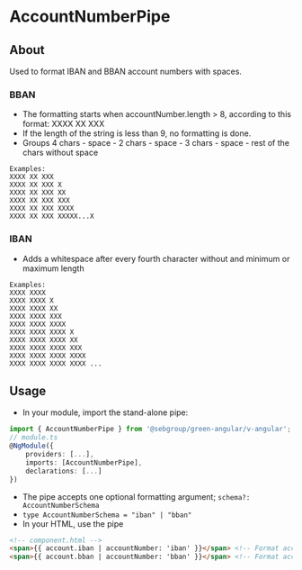 # AccountNumberPipe

## About

Used to format IBAN and BBAN account numbers with spaces.

### BBAN

- The formatting starts when accountNumber.length > 8, according to this format: XXXX XX XXX <XXXX>
- If the length of the string is less than 9, no formatting is done.
- Groups 4 chars - space - 2 chars - space - 3 chars - space - rest of the chars without space

```
Examples:
XXXX XX XXX
XXXX XX XXX X
XXXX XX XXX XX
XXXX XX XXX XXX
XXXX XX XXX XXXX
XXXX XX XXX XXXXX...X
```

### IBAN

- Adds a whitespace after every fourth character without and minimum or maximum length

```
Examples:
XXXX XXXX
XXXX XXXX X
XXXX XXXX XX
XXXX XXXX XXX
XXXX XXXX XXXX
XXXX XXXX XXXX X
XXXX XXXX XXXX XX
XXXX XXXX XXXX XXX
XXXX XXXX XXXX XXXX
XXXX XXXX XXXX XXXX ...
```

## Usage

- In your module, import the stand-alone pipe:

```ts
import { AccountNumberPipe } from '@sebgroup/green-angular/v-angular';
// module.ts
@NgModule({
    providers: [...],
    imports: [AccountNumberPipe],
    declarations: [...]
})
```

- The pipe accepts one optional formatting argument; `schema?: AccountNumberSchema`
- `type AccountNumberSchema = "iban" | "bban"`
- In your HTML, use the pipe

```HTML
<!-- component.html -->
<span>{{ account.iban | accountNumber: 'iban' }}</span> <!-- Format according to 'iban' -->
<span>{{ account.bban | accountNumber: 'bban' }}</span> <!-- Format according to 'bban' -->
```
